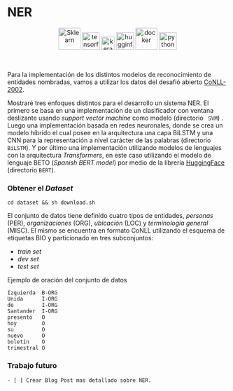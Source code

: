 
# NER

<p  align="center">
<img  src="https://upload.wikimedia.org/wikipedia/commons/0/05/Scikit_learn_logo_small.svg"  alt="Sklearn"  width="50"  height="50"/>
<img  src="https://www.vectorlogo.zone/logos/tensorflow/tensorflow-icon.svg"  alt="tensorflow"  width="40"  height="40"/>
<img  src="https://upload.wikimedia.org/wikipedia/commons/a/ae/Keras_logo.svg"  alt="keras"  width="30"  height="30"/>
<img  src="https://huggingface.co/front/assets/huggingface_logo.svg"  alt="hugginface"  width="40"  height="40"/>
<img  src="https://www.vectorlogo.zone/logos/docker/docker-icon.svg"  alt="docker"  width="50"  height="50"/>
<img  src="https://www.vectorlogo.zone/logos/python/python-icon.svg"  alt="python"  width="40"  height="40"/>
</p>
<p>&nbsp;</p>

Para la implementación de los distintos modelos de reconocimiento de entidades nombradas, vamos a utilizar los datos del desafió abierto [CoNLL-2002](https://www.aclweb.org/anthology/W02-2024.pdf).

Mostraré tres enfoques distintos para el desarrollo un sistema NER. El primero se basa en una implementación de un clasificador con ventana deslizante usando *support vector machine* como modelo (directorio  ``` SVM```) . Luego una implementación basada en redes neuronales, donde se crea un modelo híbrido el cual posee en la arquitectura una capa BiLSTM y una CNN para la representación a nivel carácter de las palabras (directorio  ``` BiLSTM```). Y por último una implementación utilizando modelos de lenguajes con la arquitectura *Transformers*, en este caso utilizando el modelo de lenguaje BETO (*Spanish BERT model*) por medio de la librería [HuggingFace](https://huggingface.co/) (directorio  ```BERT```).

### Obtener el *Dataset*

```
cd dataset && sh download.sh
```
El conjunto de datos tiene definido cuatro tipos de entidades, *personas* (PER), *organizaciones* (ORG), *ubicación* (LOC) y *terminología general* (MISC). El mismo se encuentra en formato CoNLL utilizando el esquema de etiquetas BIO y particionado en tres subconjuntos:
* *train set*
* *dev set*
* *test set* 

Ejemplo de oración del conjunto de datos
```
Izquierda  B-ORG
Unida      I-ORG
de         I-ORG
Santander  I-ORG
presentó   O
hoy        O
su         O
nuevo      O
boletín    O
trimestral O
```

### Trabajo futuro
```
- [ ] Crear Blog Post mas detallado sobre NER.
```

